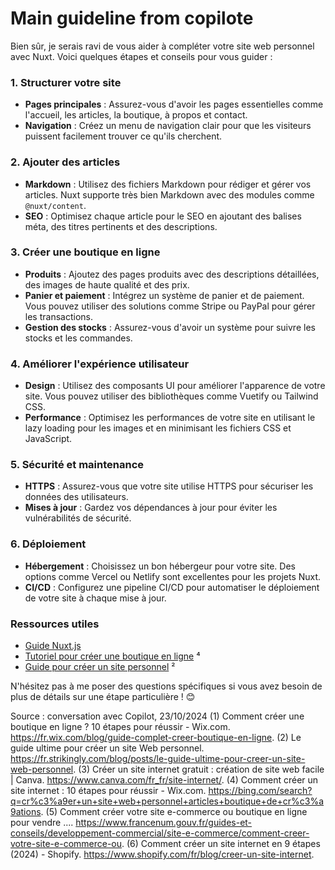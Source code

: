 # Main guideline from copilote

Bien sûr, je serais ravi de vous aider à compléter votre site web personnel avec Nuxt. Voici quelques étapes et conseils pour vous guider :

### 1. **Structurer votre site**
- **Pages principales** : Assurez-vous d'avoir les pages essentielles comme l'accueil, les articles, la boutique, à propos et contact.
- **Navigation** : Créez un menu de navigation clair pour que les visiteurs puissent facilement trouver ce qu'ils cherchent.

### 2. **Ajouter des articles**
- **Markdown** : Utilisez des fichiers Markdown pour rédiger et gérer vos articles. Nuxt supporte très bien Markdown avec des modules comme `@nuxt/content`.
- **SEO** : Optimisez chaque article pour le SEO en ajoutant des balises méta, des titres pertinents et des descriptions.

### 3. **Créer une boutique en ligne**
- **Produits** : Ajoutez des pages produits avec des descriptions détaillées, des images de haute qualité et des prix.
- **Panier et paiement** : Intégrez un système de panier et de paiement. Vous pouvez utiliser des solutions comme Stripe ou PayPal pour gérer les transactions.
- **Gestion des stocks** : Assurez-vous d'avoir un système pour suivre les stocks et les commandes.

### 4. **Améliorer l'expérience utilisateur**
- **Design** : Utilisez des composants UI pour améliorer l'apparence de votre site. Vous pouvez utiliser des bibliothèques comme Vuetify ou Tailwind CSS.
- **Performance** : Optimisez les performances de votre site en utilisant le lazy loading pour les images et en minimisant les fichiers CSS et JavaScript.

### 5. **Sécurité et maintenance**
- **HTTPS** : Assurez-vous que votre site utilise HTTPS pour sécuriser les données des utilisateurs.
- **Mises à jour** : Gardez vos dépendances à jour pour éviter les vulnérabilités de sécurité.

### 6. **Déploiement**
- **Hébergement** : Choisissez un bon hébergeur pour votre site. Des options comme Vercel ou Netlify sont excellentes pour les projets Nuxt.
- **CI/CD** : Configurez une pipeline CI/CD pour automatiser le déploiement de votre site à chaque mise à jour.

### Ressources utiles
- [Guide Nuxt.js](https://nuxtjs.org/docs/get-started/installation)
- [Tutoriel pour créer une boutique en ligne](https://fr.wix.com/blog/guide-complet-creer-boutique-en-ligne) ⁴
- [Guide pour créer un site personnel](https://fr.strikingly.com/blog/posts/le-guide-ultime-pour-creer-un-site-web-personnel) ²

N'hésitez pas à me poser des questions spécifiques si vous avez besoin de plus de détails sur une étape particulière ! 😊

Source : conversation avec Copilot, 23/10/2024
(1) Comment créer une boutique en ligne ? 10 étapes pour réussir - Wix.com. https://fr.wix.com/blog/guide-complet-creer-boutique-en-ligne.
(2) Le guide ultime pour créer un site Web personnel. https://fr.strikingly.com/blog/posts/le-guide-ultime-pour-creer-un-site-web-personnel.
(3) Créer un site internet gratuit : création de site web facile | Canva. https://www.canva.com/fr_fr/site-internet/.
(4) Comment créer un site internet : 10 étapes pour réussir - Wix.com. https://bing.com/search?q=cr%c3%a9er+un+site+web+personnel+articles+boutique+de+cr%c3%a9ations.
(5) Comment créer votre site e-commerce ou boutique en ligne pour vendre .... https://www.francenum.gouv.fr/guides-et-conseils/developpement-commercial/site-e-commerce/comment-creer-votre-site-e-commerce-ou.
(6) Comment créer un site internet en 9 étapes (2024) - Shopify. https://www.shopify.com/fr/blog/creer-un-site-internet.